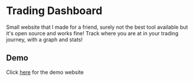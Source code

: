 # Trading Dashboard

Small website that I made for a friend, surely not the best tool available but it's open source and works fine!
Track where you are at in your trading journey, with a graph and stats!

## Demo
Click [here](https://trading.simonfontaine.me) for the demo website
